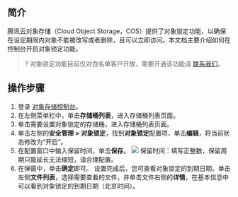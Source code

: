 ## 简介

腾讯云对象存储（Cloud Object Storage，COS）提供了对象锁定功能，以确保在设定期限内对象不能被改写或者删除，且可以立即访问。本文档主要介绍如何在控制台开启对象锁定功能。

>?
>对象锁定功能目前仅对白名单客户开放，需要开通该功能请 [联系我们](https://cloud.tencent.com/document/product/436/37708)。

## 操作步骤

1. 登录 [对象存储控制台](https://console.cloud.tencent.com/cos5)。
2. 在左侧菜单栏中，单击**存储桶列表**，进入存储桶列表页面。
3. 单击需要设置对象锁定的存储桶，进入存储桶列表页面。
4. 单击左侧的**安全管理 > 对象锁定**，找到**对象锁定**配置项，单击**编辑**，将当前状态修改为“开启”。
5. 在配置窗口中输入保留时间，单击**保存**。
![](https://main.qcloudimg.com/raw/ce97b907b05577d7803ba6e5a1822957.png)
	保留时间：填写正整数，保留周期只能延长无法缩短，请合理配置。
6. 在弹窗中，单击**确定**即可。
设置完成后，您可查看对象锁定的到期日期。单击左侧**文件列表**，选择需要查看的文件，并单击文件右侧的**详情**，在基本信息中可以看到对象锁定的到期日期（北京时间）。

 

